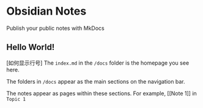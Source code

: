 # Obsidian Notes

Publish your public notes with MkDocs

## Hello World!
[如何显示行号]
The `index.md` in the `/docs` folder is the homepage you see here.

The folders in `/docs` appear as the main sections on the navigation bar.

The notes appear as pages within these sections. For example, [[Note 1]] in `Topic 1`
